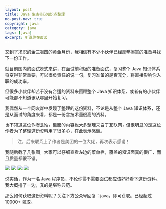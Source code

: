 ```yaml
---
layout: post
title: Java 生态核心知识点整理
no-post-nav: true
copyright: java
category: java
tags: [java]
excerpt: 听说你在面试
---
```


又到了求职的金三银四的黄金月份，我相信有不少小伙伴已经摩拳擦掌的准备寻找下一份工作。

就目前国内的面试模式来讲，在面试前积极的准备面试，复习整个 Java 知识体系将变得非常重要，可以很负责任的说一句，复习准备的是否充分，将直接影响你入职的成功率。

但很多小伙伴却苦于没有合适的资料来回顾整个 Java 知识体系，或者有的小伙伴可能都不知道该从哪里开始复习。

我偶然从一个网友群中发现了整理的这份资料，不论是从整个 Java 知识体系，还是从面试的角度来看，都是一份含技术量很高的资料。

也不知道这位作者是谁，里面的内容也大多整理来自于互联网，但很明显的是这位作者为了整理这份资料用了很多心，在此表示感谢。

> 注，后来联系上了作者是美团的一位大佬，再次表示感谢！

我随后截了几张图，大家可以仔细查看左边的菜单栏，覆盖的知识面真的很广，而且质量都很不错。

![](http://www.ityouknow.com/assets/images/2019/java/java01.jpg)
![](http://www.ityouknow.com/assets/images/2019/java/java02.jpg)
![](http://www.ityouknow.com/assets/images/2019/java/java03.jpg)
![](http://www.ityouknow.com/assets/images/2019/java/java04.jpg)

说实话，作为一名 Java 程序员，不论你需不需要面试都应该好好看下这份资料。我大概撸了一边，真的是堪称典范。

那么如何获取这份资料呢？关注下方公众号回复：java，即可获取。已经超过 10000+ 领取。